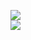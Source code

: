 [![](https://img.shields.io/badge/Made%20With-Github%20Spray-lightgrey.svg?style=for-the-badge&logo=github)](https://github.com/Annihil/github-spray#6140)  
[![](https://i.imgur.com/2DrTn0Z.gif)](https://github.com/Annihil/github-spray)